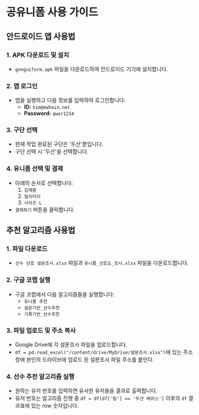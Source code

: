# 공유니폼 사용 가이드

## 안드로이드 앱 사용법

### 1. APK 다운로드 및 설치
- `gonguiform.apk` 파일을 다운로드하여 안드로이드 기기에 설치합니다.

### 2. 앱 로그인
- 앱을 실행하고 다음 정보를 입력하여 로그인합니다:
  - **ID:** `kim@ewhain.net`
  - **Password:** `qwer1234`

### 3. 구단 선택
- 현재 작업 완료된 구단은 '두산'뿐입니다.
- 구단 선택 시 '두산'을 선택합니다.

### 4. 유니폼 선택 및 결제
- 아래의 순서로 선택합니다:
  1. `김재환`
  2. `밀리터리`
  3. `사이즈 L`
- `결제하기` 버튼을 클릭합니다.

## 추천 알고리즘 사용법

### 1. 파일 다운로드
- `선수 선호 설문조사.xlsx` 파일과 `유니폼_선호도_조사.xlsx` 파일을 다운로드합니다.

### 2. 구글 코랩 실행
- 구글 코랩에서 다음 알고리즘들을 실행합니다:
  - `유니폼 추천`
  - `설문기반_선수추천`
  - `기록기반_선수추천`

### 3. 파일 업로드 및 주소 복사
- Google Drive에 각 설문조사 파일을 업로드합니다.
- `df = pd.read_excel("/content/drive/MyDrive/설문조사.xlsx")`에 있는 주소창에 본인의 드라이브에 업로드 된 설문조사 파일 주소를 붙인다.
### 4. 선수 추천 알고리즘 실행
- 원하는 유저 번호를 입력하면 유사한 유저들을 결과로 출력합니다.
- 유저 번호는 알고리즘 진행 중  `df = df[df['팀'] == '두산 베어스']` 이후의 `df` 결과표에 있는 row 숫자입니다.

